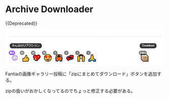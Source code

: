 # Archive Downloader

{{Deprecated}}

![](./archive-downloader-1.png)

Fantiaの画像ギャラリー投稿に「zipにまとめてダウンロード」ボタンを追加する。

zipの扱いがおかしくなってるのでちょっと修正する必要がある。
